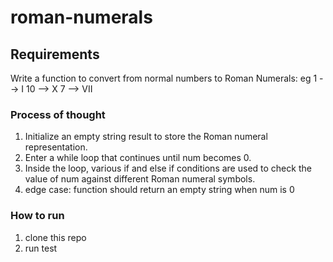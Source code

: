 # roman-numerals

## Requirements

Write a function to convert from normal numbers to Roman Numerals: eg
1 --> I
10 --> X
7 --> VII

### Process of thought

1. Initialize an empty string result to store the Roman numeral representation.
2. Enter a while loop that continues until num becomes 0.
3. Inside the loop, various if and else if conditions are used to check the value of num against different Roman numeral symbols.
4. edge case: function should return an empty string when num is 0

### How to run

1. clone this repo
2. run test
